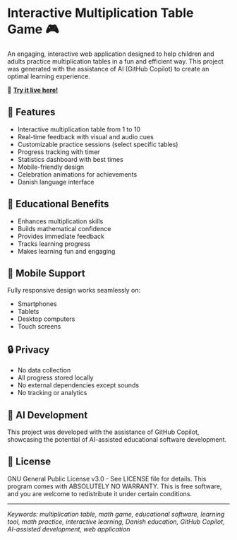 # Interactive Multiplication Table Game 🎮

An engaging, interactive web application designed to help children and adults practice multiplication tables in a fun and efficient way. This project was generated with the assistance of AI (GitHub Copilot) to create an optimal learning experience.

🎯 **[Try it live here!](https://logifire.github.io/multiplication-table/)**

## 🌟 Features

- Interactive multiplication table from 1 to 10
- Real-time feedback with visual and audio cues
- Customizable practice sessions (select specific tables)
- Progress tracking with timer
- Statistics dashboard with best times
- Mobile-friendly design
- Celebration animations for achievements
- Danish language interface

## 🎯 Educational Benefits

- Enhances multiplication skills
- Builds mathematical confidence
- Provides immediate feedback
- Tracks learning progress
- Makes learning fun and engaging

## 📱 Mobile Support

Fully responsive design works seamlessly on:
- Smartphones
- Tablets
- Desktop computers
- Touch screens

## 🔒 Privacy

- No data collection
- All progress stored locally
- No external dependencies except sounds
- No tracking or analytics

## 🤖 AI Development

This project was developed with the assistance of GitHub Copilot, showcasing the potential of AI-assisted educational software development.

## 📝 License

GNU General Public License v3.0 - See LICENSE file for details.
This program comes with ABSOLUTELY NO WARRANTY.
This is free software, and you are welcome to redistribute it under certain conditions.

---

*Keywords: multiplication table, math game, educational software, learning tool, math practice, interactive learning, Danish education, GitHub Copilot, AI-assisted development, web application*